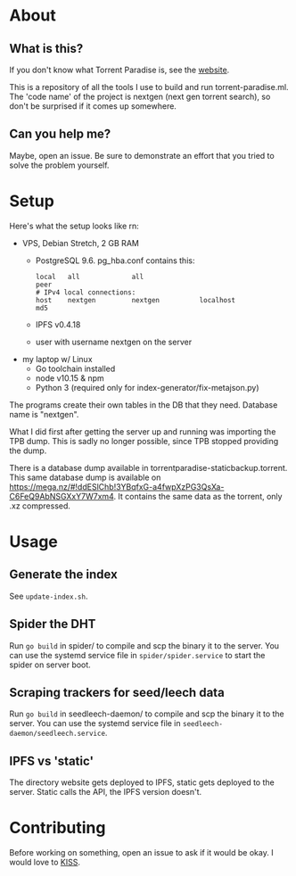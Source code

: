 # About
## What is this?

If you don't know what Torrent Paradise is, see the [website](https://torrent-paradise.ml/about.html).

This is a repository of all the tools I use to build and run torrent-paradise.ml. The 'code name' of the project is nextgen (next gen torrent search), so don't be surprised if it comes up somewhere.

## Can you help me?
Maybe, open an issue. Be sure to demonstrate an effort that you tried to solve the problem yourself.

# Setup

Here's what the setup looks like rn:
- VPS, Debian Stretch, 2 GB RAM
  - PostgreSQL 9.6. pg_hba.conf contains this:

    ```
    local   all             all                                      peer
    # IPv4 local connections:
    host    nextgen         nextgen          localhost               md5
    ```
  - IPFS v0.4.18
  - user with username nextgen on the server
- my laptop w/ Linux
  - Go toolchain installed
  - node v10.15 & npm
  - Python 3 (required only for index-generator/fix-metajson.py)

The programs create their own tables in the DB that they need. Database name is "nextgen".

What I did first after getting the server up and running was importing the TPB dump. This is sadly no longer possible, since TPB stopped providing the dump.

There is a database dump available in torrentparadise-staticbackup.torrent. This same database dump is available on https://mega.nz/#!ddESlChb!3YBqfxG-a4fwpXzPG3QsXa-C6FeQ9AbNSGXxY7W7xm4. It contains the same data as the torrent, only .xz compressed.

# Usage

## Generate the index

See `update-index.sh`.

## Spider the DHT

Run `go build` in spider/ to compile and scp the binary it to the server. You can use the systemd service file in `spider/spider.service` to start the spider on server boot.

## Scraping trackers for seed/leech data

Run `go build` in seedleech-daemon/ to compile and scp the binary it to the server. You can use the systemd service file in `seedleech-daemon/seedleech.service`.

## IPFS vs 'static'

The directory website gets deployed to IPFS, static gets deployed to the server. Static calls the API, the IPFS version doesn't.

# Contributing

Before working on something, open an issue to ask if it would be okay. I would love to [KISS](https://en.wikipedia.org/wiki/KISS_principle). 

